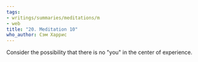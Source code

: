 ```yaml
---
tags:
- writings/summaries/meditations/m
- web
title: "20. Meditation 10"
who_author: Сэм Харрис
---
```


Consider the possibility that there is no "you" in the center of experience.